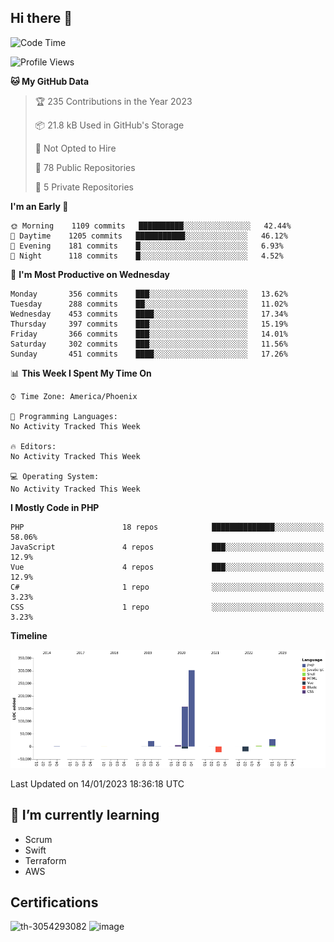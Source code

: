 ## Hi there 👋

<!--START_SECTION:waka-->
![Code Time](http://img.shields.io/badge/Code%20Time-7%2C948%20hrs%206%20mins-blue)

![Profile Views](http://img.shields.io/badge/Profile%20Views-0-blue)

**🐱 My GitHub Data** 

> 🏆 235 Contributions in the Year 2023
 > 
> 📦 21.8 kB Used in GitHub's Storage 
 > 
> 🚫 Not Opted to Hire
 > 
> 📜 78 Public Repositories 
 > 
> 🔑 5 Private Repositories  
 > 
**I'm an Early 🐤** 

```text
🌞 Morning    1109 commits   ██████████░░░░░░░░░░░░░░░   42.44% 
🌆 Daytime    1205 commits   ███████████░░░░░░░░░░░░░░   46.12% 
🌃 Evening    181 commits    █░░░░░░░░░░░░░░░░░░░░░░░░   6.93% 
🌙 Night      118 commits    █░░░░░░░░░░░░░░░░░░░░░░░░   4.52%

```
📅 **I'm Most Productive on Wednesday** 

```text
Monday       356 commits    ███░░░░░░░░░░░░░░░░░░░░░░   13.62% 
Tuesday      288 commits    ██░░░░░░░░░░░░░░░░░░░░░░░   11.02% 
Wednesday    453 commits    ████░░░░░░░░░░░░░░░░░░░░░   17.34% 
Thursday     397 commits    ███░░░░░░░░░░░░░░░░░░░░░░   15.19% 
Friday       366 commits    ███░░░░░░░░░░░░░░░░░░░░░░   14.01% 
Saturday     302 commits    ███░░░░░░░░░░░░░░░░░░░░░░   11.56% 
Sunday       451 commits    ████░░░░░░░░░░░░░░░░░░░░░   17.26%

```


📊 **This Week I Spent My Time On** 

```text
⌚︎ Time Zone: America/Phoenix

💬 Programming Languages: 
No Activity Tracked This Week

🔥 Editors: 
No Activity Tracked This Week

💻 Operating System: 
No Activity Tracked This Week

```

**I Mostly Code in PHP** 

```text
PHP                      18 repos            ██████████████░░░░░░░░░░░   58.06% 
JavaScript               4 repos             ███░░░░░░░░░░░░░░░░░░░░░░   12.9% 
Vue                      4 repos             ███░░░░░░░░░░░░░░░░░░░░░░   12.9% 
C#                       1 repo              ░░░░░░░░░░░░░░░░░░░░░░░░░   3.23% 
CSS                      1 repo              ░░░░░░░░░░░░░░░░░░░░░░░░░   3.23%

```


**Timeline**

![Chart not found](https://raw.githubusercontent.com/mikebronner/mikebronner/master/charts/bar_graph.png) 


 Last Updated on 14/01/2023 18:36:18 UTC
<!--END_SECTION:waka-->

<!--
**mikebronner/mikebronner** is a ✨ _special_ ✨ repository because its `README.md` (this file) appears on your GitHub profile.

Here are some ideas to get you started:

- 🔭 I’m currently working on ...
- 🌱 I’m currently learning ...
- 👯 I’m looking to collaborate on ...
- 🤔 I’m looking for help with ...
- 💬 Ask me about ...
- 📫 How to reach me: ...
- 😄 Pronouns: ...
- ⚡ Fun fact: ...
-->

## 🌱 I’m currently learning

- Scrum
- Swift
- Terraform
- AWS

## Certifications

![th-3054293082](https://user-images.githubusercontent.com/1791050/208267034-c5006f82-ae89-41eb-9478-7106c5aba070.jpg)          ![image](https://user-images.githubusercontent.com/1791050/208267032-13c8c426-f627-448d-b23e-e3dd74b6712a.png)

